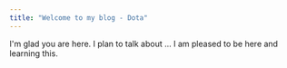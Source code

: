 ```yaml
---
title: "Welcome to my blog - Dota"
---
```


I'm glad you are here. I plan to talk about ...
I am pleased to be here and learning this.
